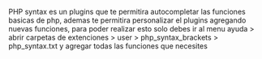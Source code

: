 PHP syntax es un plugins que te permitira autocompletar las funciones basicas de php, ademas te permitira personalizar el plugins agregando nuevas funciones, para poder realizar esto solo debes ir al menu ayuda > abrir carpetas de extenciones > user > php_syntax_brackets > php_syntax.txt y agregar todas las funciones que necesites